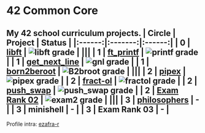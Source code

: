 # 42 Common Core
My 42 school curriculum projects.
| Circle | Project | Status |
|:------:|:-------:|:------:|
| 0 | [**libft**](./libft) | ![libft grade](https://img.shields.io/badge/I-125%25-success?style=flat-square&logo=42)  |
|||
| 1 | [**ft_printf**](./ft_printf) | ![printf grade](https://img.shields.io/badge/I-125%25-success?style=flat-square&logo=42)   |
| 1 | [**get_next_line**](./get_next_line) | ![gnl grade](https://img.shields.io/badge/I-125%25-success?style=flat-square&logo=42) |
| 1 | [**born2beroot**](./Born2beroot) | ![B2broot grade](https://img.shields.io/badge/I-125%25-success?style=flat-square&logo=42)  |
|||
| 2 | [**pipex**](./pipex) | ![pipex grade](https://img.shields.io/badge/I-125%25-success?style=flat-square&logo=42)  |
| 2 | [**fract-ol**](./fract-ol) | ![fractol grade](https://img.shields.io/badge/I-125%25-success?style=flat-square&logo=42)  |
| 2 | [**push_swap**](./push_swap) | ![push_swap grade](https://img.shields.io/badge/I-125%25-success?style=flat-square&logo=42)  |
| 2 | [**Exam Rank 02**](./exam_rank_02) | ![exam2 grade](https://img.shields.io/badge/I-100%25-success?style=flat-square&logo=42)  |
|||
| 3 | [**philosophers**](./philosophers) | - |
| 3 | **minishell** | - |
| 3 | **Exam Rank 03** | - |
---
Profile intra: [ezafra-r](https://profile.intra.42.fr/users/ezafra-r)
